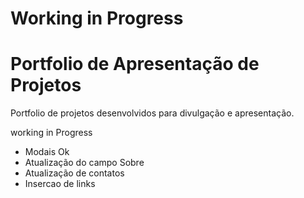 # Working in Progress
# Portfolio de Apresentação de Projetos

Portfolio de projetos desenvolvidos para divulgação e apresentação.

working in Progress
- Modais Ok
- Atualização do campo Sobre
- Atualização de contatos
- Insercao de links
